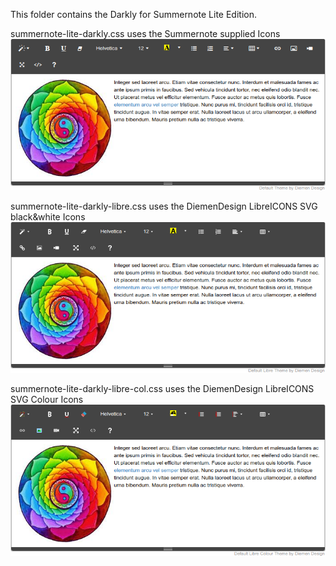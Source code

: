 This folder contains the Darkly for Summernote Lite Edition.

summernote-lite-darkly.css uses the Summernote supplied Icons
![summernote-lite-darkly](summernote-lite-darkly.png)

summernote-lite-darkly-libre.css uses the DiemenDesign LibreICONS SVG black&white Icons
![summernote-lite-darkly-libre](summernote-lite-darkly-libre.png)

summernote-lite-darkly-libre-col.css uses the DiemenDesign LibreICONS SVG Colour Icons
![summernote-lite-darkly-libre-col](summernote-lite-darkly-libre-col.png)
